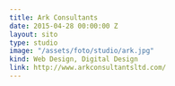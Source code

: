 ```yaml
---
title: Ark Consultants
date: 2015-04-28 00:00:00 Z
layout: sito
type: studio
image: "/assets/foto/studio/ark.jpg"
kind: Web Design, Digital Design
link: http://www.arkconsultantsltd.com/
---
```


